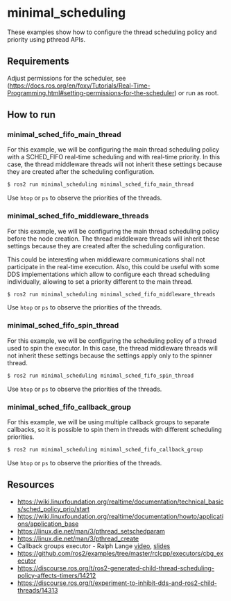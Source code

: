 # minimal_scheduling

These examples show how to configure the thread scheduling policy and priority using pthread APIs.

## Requirements 

Adjust permissions for the scheduler, see (https://docs.ros.org/en/foxy/Tutorials/Real-Time-Programming.html#setting-permissions-for-the-scheduler)
or run as root.

## How to run

### minimal_sched_fifo_main_thread

For this example, we will be configuring the main thread scheduling policy with a SCHED_FIFO
real-time scheduling and with real-time priority. In this case, the thread middleware threads will 
not inherit these settings because they are created after the scheduling configuration.

```bash
$ ros2 run minimal_scheduling minimal_sched_fifo_main_thread
```

Use `htop` or `ps` to observe the priorities of the threads.

### minimal_sched_fifo_middleware_threads

For this example, we will be configuring the main thread scheduling policy before the node 
creation. The thread middleware threads will inherit these settings because they are created after
the scheduling configuration.

This could be interesting when middleware communications shall not participate in the real-time
execution. Also, this could be useful with some DDS implementations which allow to configure
each thread scheduling individually, allowing to set a priority different to the main thread.

```bash
$ ros2 run minimal_scheduling minimal_sched_fifo_middleware_threads
```

Use `htop` or `ps` to observe the priorities of the threads.

### minimal_sched_fifo_spin_thread

For this example, we will be configuring the scheduling policy of a thread used to spin the 
executor. In this case, the thread middleware threads will not inherit these settings because
the settings apply only to the spinner thread.

```bash
$ ros2 run minimal_scheduling minimal_sched_fifo_spin_thread
```

Use `htop` or `ps` to observe the priorities of the threads.

### minimal_sched_fifo_callback_group

For this example, we will be using multiple callback groups to separate callbacks, so it is
possible to spin them in threads with different scheduling priorities.

```bash
$ ros2 run minimal_scheduling minimal_sched_fifo_callback_group
```

Use `htop` or `ps` to observe the priorities of the threads.

## Resources

- https://wiki.linuxfoundation.org/realtime/documentation/technical_basics/sched_policy_prio/start
- https://wiki.linuxfoundation.org/realtime/documentation/howto/applications/application_base
- https://linux.die.net/man/3/pthread_setschedparam
- https://linux.die.net/man/3/pthread_create
- Callback groups executor - Ralph Lange [video](https://www.youtube.com/watch?v=5Sd5bvvZeb0
), [slides](https://www.apex.ai/_files/ugd/984e93_f3791ae0711042a883bfc40f827d6268.pdf)
- https://github.com/ros2/examples/tree/master/rclcpp/executors/cbg_executor
- https://discourse.ros.org/t/ros2-generated-child-thread-scheduling-policy-affects-timers/14212
- https://discourse.ros.org/t/experiment-to-inhibit-dds-and-ros2-child-threads/14313
